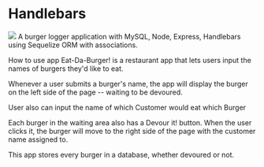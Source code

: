 # Handlebars

![](eatdaburger)
A burger logger application with MySQL, Node, Express, Handlebars using Sequelize ORM with associations.

How to use app
Eat-Da-Burger! is a restaurant app that lets users input the names of burgers they'd like to eat.

Whenever a user submits a burger's name, the app will display the burger on the left side of the page -- waiting to be devoured.

User also can input the name of which Customer would eat which Burger

Each burger in the waiting area also has a Devour it! button. When the user clicks it, the burger will move to the right side of the page with the customer name assigned to.


This app stores every burger in a database, whether devoured or not.
